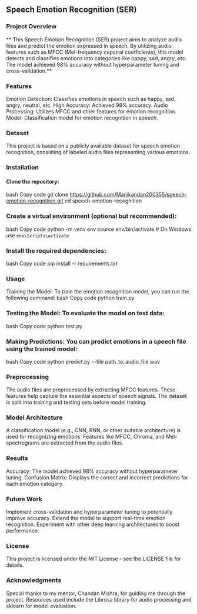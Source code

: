 ## Speech Emotion Recognition (SER)
### Project Overview
** This Speech Emotion Recognition (SER) project aims to analyze audio files and predict the emotion expressed in speech. By utilizing audio features such as MFCC (Mel-frequency cepstral coefficients), this model detects and classifies emotions into categories like happy, sad, angry, etc. The model achieved 98% accuracy without hyperparameter tuning and cross-validation.**

### Features
Emotion Detection: Classifies emotions in speech such as happy, sad, angry, neutral, etc.
High Accuracy: Achieved 98% accuracy.
Audio Processing: Utilizes MFCC and other features for emotion recognition.
Model: Classification model for emotion recognition in speech.

### Dataset
This project is based on a publicly available dataset for speech emotion recognition, consisting of labeled audio files representing various emotions.

### Installation
#### Clone the repository:
bash
Copy code
git clone https://github.com/Manikandan200355/speech-emotion-recognition.git
cd speech-emotion-recognition

### Create a virtual environment (optional but recommended):
bash
Copy code
python -m venv env
source env/bin/activate  # On Windows use `env\Scripts\activate`

### Install the required dependencies:
bash
Copy code
pip install -r requirements.txt

### Usage
Training the Model: To train the emotion recognition model, you can run the following command:
bash
Copy code
python train.py

### Testing the Model: To evaluate the model on test data:
bash
Copy code
python test.py

### Making Predictions: You can predict emotions in a speech file using the trained model:
bash
Copy code
python predict.py --file path_to_audio_file.wav

### Preprocessing
The audio files are preprocessed by extracting MFCC features. These features help capture the essential aspects of speech signals.
The dataset is split into training and testing sets before model training.

### Model Architecture
A classification model (e.g., CNN, RNN, or other suitable architecture) is used for recognizing emotions.
Features like MFCC, Chroma, and Mel-spectrograms are extracted from the audio files.

### Results
Accuracy: The model achieved 98% accuracy without hyperparameter tuning.
Confusion Matrix: Displays the correct and incorrect predictions for each emotion category.

### Future Work
Implement cross-validation and hyperparameter tuning to potentially improve accuracy.
Extend the model to support real-time emotion recognition.
Experiment with other deep learning architectures to boost performance.

### License
This project is licensed under the MIT License - see the LICENSE file for details.

### Acknowledgments
Special thanks to my mentor, Chandan Mishra, for guiding me through the project.
Resources used include the Librosa library for audio processing and sklearn for model evaluation.
